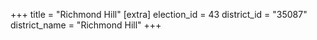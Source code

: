+++
title = "Richmond Hill"
[extra]
election_id = 43
district_id = "35087"
district_name = "Richmond Hill"
+++
